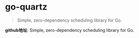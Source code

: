 # go-quartz
> Simple, zero-dependency scheduling library for Go.

**github地址**: Simple, zero-dependency scheduling library for Go.
